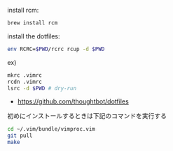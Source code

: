 install rcm:

```bash
brew install rcm
```

install the dotfiles:
```bash
env RCRC=$PWD/rcrc rcup -d $PWD
```

ex)
```bash
mkrc .vimrc
rcdn .vimrc
lsrc -d $PWD # dry-run
```

- https://github.com/thoughtbot/dotfiles

初めにインストールするときは下記のコマンドを実行する

```bash
cd ~/.vim/bundle/vimproc.vim
git pull
make
```
